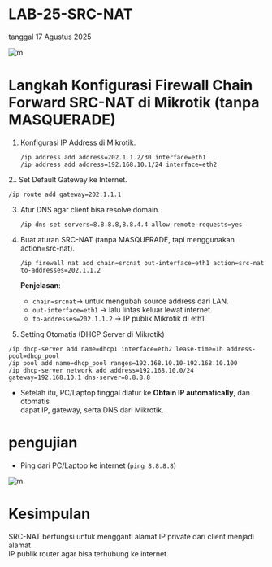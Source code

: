 # LAB-25-SRC-NAT
tanggal 17 Agustus 2025

![m]()

# Langkah Konfigurasi Firewall Chain Forward SRC-NAT di Mikrotik (tanpa MASQUERADE)

1. Konfigurasi IP Address di Mikrotik.   
   
   ```
   /ip address add address=202.1.1.2/30 interface=eth1
   /ip address add address=192.168.10.1/24 interface=eth2
   ```

2.. Set Default Gateway ke Internet.  

   ```
   /ip route add gateway=202.1.1.1
   ```

3. Atur DNS agar client bisa resolve domain.   

   ```
   /ip dns set servers=8.8.8.8,8.8.4.4 allow-remote-requests=yes
   ```

4. Buat aturan SRC-NAT (tanpa MASQUERADE, tapi menggunakan action=src-nat).  

   ```
   /ip firewall nat add chain=srcnat out-interface=eth1 action=src-nat to-addresses=202.1.1.2
   ```

   **Penjelasan**:    

     - `chain=srcnat`-> untuk mengubah source address dari LAN.   
     - `out-interface=eth1` -> lalu lintas keluar lewat internet.     
     - `to-addresses=202.1.1.2` -> IP publik Mikrotik di eth1.    
       
5. Setting Otomatis (DHCP Server di Mikrotik)        

```
/ip dhcp-server add name=dhcp1 interface=eth2 lease-time=1h address-pool=dhcp_pool
/ip pool add name=dhcp_pool ranges=192.168.10.10-192.168.10.100
/ip dhcp-server network add address=192.168.10.0/24 gateway=192.168.10.1 dns-server=8.8.8.8
```

* Setelah itu, PC/Laptop tinggal diatur ke **Obtain IP automatically**, dan otomatis    
  dapat IP, gateway, serta DNS dari Mikrotik.
  
# pengujian   

   * Ping dari PC/Laptop ke internet (`ping 8.8.8.8`)

![m]()

# Kesimpulan     

SRC-NAT berfungsi untuk mengganti alamat IP private dari client menjadi alamat    
IP publik router agar bisa terhubung ke internet.  
